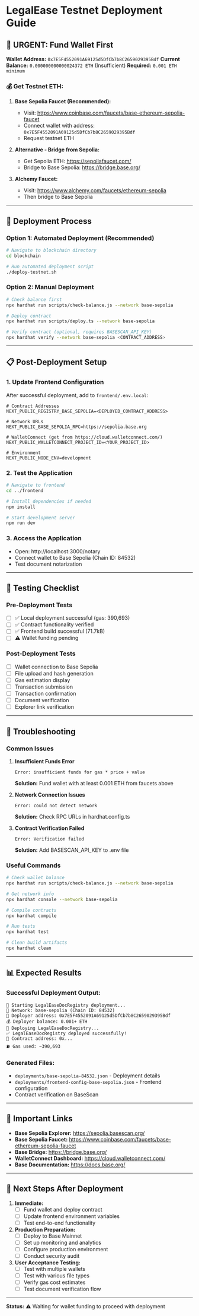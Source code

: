 # LegalEase Testnet Deployment Guide

## 🚨 **URGENT: Fund Wallet First**

**Wallet Address:** `0x7E5F4552091A69125d5DfCb7b8C2659029395Bdf`
**Current Balance:** `0.000000000000024372 ETH` (Insufficient)
**Required:** `0.001 ETH minimum`

### 💰 Get Testnet ETH:

1. **Base Sepolia Faucet (Recommended):**
   - Visit: https://www.coinbase.com/faucets/base-ethereum-sepolia-faucet
   - Connect wallet with address: `0x7E5F4552091A69125d5DfCb7b8C2659029395Bdf`
   - Request testnet ETH

2. **Alternative - Bridge from Sepolia:**
   - Get Sepolia ETH: https://sepoliafaucet.com/
   - Bridge to Base Sepolia: https://bridge.base.org/

3. **Alchemy Faucet:**
   - Visit: https://www.alchemy.com/faucets/ethereum-sepolia
   - Then bridge to Base Sepolia

---

## 🚀 **Deployment Process**

### Option 1: Automated Deployment (Recommended)

```bash
# Navigate to blockchain directory
cd blockchain

# Run automated deployment script
./deploy-testnet.sh
```

### Option 2: Manual Deployment

```bash
# Check balance first
npx hardhat run scripts/check-balance.js --network base-sepolia

# Deploy contract
npx hardhat run scripts/deploy.ts --network base-sepolia

# Verify contract (optional, requires BASESCAN_API_KEY)
npx hardhat verify --network base-sepolia <CONTRACT_ADDRESS>
```

---

## 📋 **Post-Deployment Setup**

### 1. Update Frontend Configuration

After successful deployment, add to `frontend/.env.local`:

```env
# Contract Addresses
NEXT_PUBLIC_REGISTRY_BASE_SEPOLIA=<DEPLOYED_CONTRACT_ADDRESS>

# Network URLs
NEXT_PUBLIC_BASE_SEPOLIA_RPC=https://sepolia.base.org

# WalletConnect (get from https://cloud.walletconnect.com/)
NEXT_PUBLIC_WALLETCONNECT_PROJECT_ID=<YOUR_PROJECT_ID>

# Environment
NEXT_PUBLIC_NODE_ENV=development
```

### 2. Test the Application

```bash
# Navigate to frontend
cd ../frontend

# Install dependencies if needed
npm install

# Start development server
npm run dev
```

### 3. Access the Application

- Open: http://localhost:3000/notary
- Connect wallet to Base Sepolia (Chain ID: 84532)
- Test document notarization

---

## 🧪 **Testing Checklist**

### Pre-Deployment Tests
- [ ] ✅ Local deployment successful (gas: 390,693)
- [ ] ✅ Contract functionality verified
- [ ] ✅ Frontend build successful (71.7kB)
- [ ] ⚠️  Wallet funding pending

### Post-Deployment Tests
- [ ] Wallet connection to Base Sepolia
- [ ] File upload and hash generation
- [ ] Gas estimation display
- [ ] Transaction submission
- [ ] Transaction confirmation
- [ ] Document verification
- [ ] Explorer link verification

---

## 🔧 **Troubleshooting**

### Common Issues

1. **Insufficient Funds Error**
   ```
   Error: insufficient funds for gas * price + value
   ```
   **Solution:** Fund wallet with at least 0.001 ETH from faucets above

2. **Network Connection Issues**
   ```
   Error: could not detect network
   ```
   **Solution:** Check RPC URLs in hardhat.config.ts

3. **Contract Verification Failed**
   ```
   Error: Verification failed
   ```
   **Solution:** Add BASESCAN_API_KEY to .env file

### Useful Commands

```bash
# Check wallet balance
npx hardhat run scripts/check-balance.js --network base-sepolia

# Get network info
npx hardhat console --network base-sepolia

# Compile contracts
npx hardhat compile

# Run tests
npx hardhat test

# Clean build artifacts
npx hardhat clean
```

---

## 📊 **Expected Results**

### Successful Deployment Output:
```
🚀 Starting LegalEaseDocRegistry deployment...
📡 Network: base-sepolia (Chain ID: 84532)
👤 Deployer address: 0x7E5F4552091A69125d5DfCb7b8C2659029395Bdf
💰 Deployer balance: 0.001+ ETH
🔄 Deploying LegalEaseDocRegistry...
✅ LegalEaseDocRegistry deployed successfully!
📍 Contract address: 0x...
⛽ Gas used: ~390,693
```

### Generated Files:
- `deployments/base-sepolia-84532.json` - Deployment details
- `deployments/frontend-config-base-sepolia.json` - Frontend configuration
- Contract verification on BaseScan

---

## 🔗 **Important Links**

- **Base Sepolia Explorer:** https://sepolia.basescan.org/
- **Base Sepolia Faucet:** https://www.coinbase.com/faucets/base-ethereum-sepolia-faucet
- **Base Bridge:** https://bridge.base.org/
- **WalletConnect Dashboard:** https://cloud.walletconnect.com/
- **Base Documentation:** https://docs.base.org/

---

## 🎯 **Next Steps After Deployment**

1. **Immediate:**
   - [ ] Fund wallet and deploy contract
   - [ ] Update frontend environment variables
   - [ ] Test end-to-end functionality

2. **Production Preparation:**
   - [ ] Deploy to Base Mainnet
   - [ ] Set up monitoring and analytics
   - [ ] Configure production environment
   - [ ] Conduct security audit

3. **User Acceptance Testing:**
   - [ ] Test with multiple wallets
   - [ ] Test with various file types
   - [ ] Verify gas cost estimates
   - [ ] Test document verification flow

---

**Status:** ⚠️ Waiting for wallet funding to proceed with deployment 